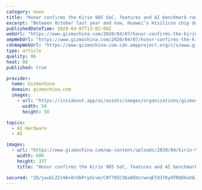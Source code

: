 ```yaml
---
category: news
title: "Honor confirms the Kirin 985 SoC, features and AI benchmark ranking revealed!"
excerpt: "Between October last year and now, Huawei‘s Hisilicon chip department has released two high-end chipsets ... In a Weibo post today, the Honor VP shared the latest AI benchmark ranking with the Kirin 985 in the third spot. The chipset has ahead of it, only the Kirin 990 which is in the first spot and the MediaTek Dimensity 1000 in the second ..."
publishedDateTime: 2020-04-07T13:02:00Z
webUrl: "https://www.gizmochina.com/2020/04/07/honor-confirms-the-kirin-985-soc-features-and-ai-benchmark-ranking-revealed/"
ampWebUrl: "https://www.gizmochina.com/2020/04/07/honor-confirms-the-kirin-985-soc-features-and-ai-benchmark-ranking-revealed/?amp"
cdnAmpWebUrl: "https://www-gizmochina-com.cdn.ampproject.org/c/s/www.gizmochina.com/2020/04/07/honor-confirms-the-kirin-985-soc-features-and-ai-benchmark-ranking-revealed/?amp"
type: article
quality: 86
heat: 86
published: true

provider:
  name: Gizmochina
  domain: gizmochina.com
  images:
    - url: "https://insideout.app/ai/assets/images/organizations/gizmochina.com-50x50.jpg"
      width: 50
      height: 50

topics:
  - AI Hardware
  - AI

images:
  - url: "https://www.gizmochina.com/wp-content/uploads/2020/04/kirin-985.jpg"
    width: 600
    height: 337
    title: "Honor confirms the Kirin 985 SoC, features and AI benchmark ranking revealed!"

secured: "3Q/jwuGLZ2s9A+8rUbPryUivm/C0f785CSKa88XzrwnqETd37KyHTR88kuVAJfJI5+Tjoe728FJJhOm8B6m50926FXK90DG56qzq9G6GrTBqO6XEtVQmzlMi6/adqiTSTMMQVrjqDAYCdeodjnZFdk5v44r6jWmnEnJnntYeY2pCZIerf6XdRUJZVlAO9N+wZ4NkpJXuA+8ZlvwavXWU2ShKZf5JjK9jCypwftWWYNcO33zCEZVgpjANmVQl3VQugc8JJElpvRQ2vxs4N8OH6cQO9E7izJ1AY4FUjRWqLjXUmcpwVw+dMYQstXv1sZO70OBVxo7U1R110MVvt8saeieqwnrpasaqGCxTvGduZ3YS4O05utwmXgtxg9URjPY9tygya9lFzmIJeo6rO+oARUJHo9SbtC8bF1UARcXZ5ZWa2B2fdqJhbv3gKq89+LXDVMt/gd852aMPpdGJq+l6bD/eTHTxFG62A+aBz93kIcM=;VynDPtm9itGi+mRDRGK/Yw=="
---
```


